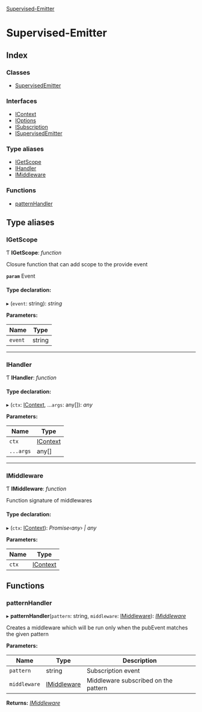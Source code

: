 [Supervised-Emitter](README.md)

# Supervised-Emitter

## Index

### Classes

* [SupervisedEmitter](classes/supervisedemitter.md)

### Interfaces

* [IContext](interfaces/icontext.md)
* [IOptions](interfaces/ioptions.md)
* [ISubscription](interfaces/isubscription.md)
* [ISupervisedEmitter](interfaces/isupervisedemitter.md)

### Type aliases

* [IGetScope](README.md#igetscope)
* [IHandler](README.md#ihandler)
* [IMiddleware](README.md#imiddleware)

### Functions

* [patternHandler](README.md#patternhandler)

## Type aliases

###  IGetScope

Ƭ **IGetScope**: *function*

Closure function that can add scope
to the provide event

**`param`** Event

#### Type declaration:

▸ (`event`: string): *string*

**Parameters:**

Name | Type |
------ | ------ |
`event` | string |

___

###  IHandler

Ƭ **IHandler**: *function*

#### Type declaration:

▸ (`ctx`: [IContext](interfaces/icontext.md), ...`args`: any[]): *any*

**Parameters:**

Name | Type |
------ | ------ |
`ctx` | [IContext](interfaces/icontext.md) |
`...args` | any[] |

___

###  IMiddleware

Ƭ **IMiddleware**: *function*

Function signature of middlewares

#### Type declaration:

▸ (`ctx`: [IContext](interfaces/icontext.md)): *Promise‹any› | any*

**Parameters:**

Name | Type |
------ | ------ |
`ctx` | [IContext](interfaces/icontext.md) |

## Functions

###  patternHandler

▸ **patternHandler**(`pattern`: string, `middleware`: [IMiddleware](README.md#imiddleware)): *[IMiddleware](README.md#imiddleware)*

Creates a middleware which will be run
only when the pubEvent matches the given
pattern

**Parameters:**

Name | Type | Description |
------ | ------ | ------ |
`pattern` | string | Subscription event |
`middleware` | [IMiddleware](README.md#imiddleware) | Middleware subscribed on the pattern  |

**Returns:** *[IMiddleware](README.md#imiddleware)*
